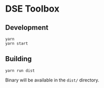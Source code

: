 # DSE Toolbox

## Development

```
yarn
yarn start
```

## Building

```
yarn run dist
```

Binary will be available in the `dist/` directory.
